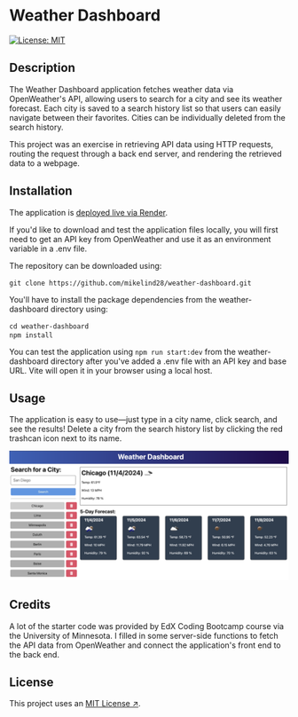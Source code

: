 # Weather Dashboard

[![License: MIT](https://img.shields.io/badge/License-MIT-yellow.svg)](https://opensource.org/licenses/MIT)

## Description

The Weather Dashboard application fetches weather data via OpenWeather's API, allowing users to search for a city and see its weather forecast. Each city is saved to a search history list so that users can easily navigate between their favorites. Cities can be individually deleted from the search history. 

This project was an exercise in retrieving API data using HTTP requests, routing the request through a back end server, and rendering the retrieved data to a webpage. 

## Installation

The application is [deployed live via Render](https://weather-dashboard-yntg.onrender.com/). 

If you'd like to download and test the application files locally, you will first need to get an API key from OpenWeather and use it as an environment variable in a .env file. 

The repository can be downloaded using:

```
git clone https://github.com/mikelind28/weather-dashboard.git
```

You'll have to install the package dependencies from the weather-dashboard directory using:

```
cd weather-dashboard
npm install
```

You can test the application using ```npm run start:dev``` from the weather-dashboard directory after you've added a .env file with an API key and base URL. Vite will open it in your browser using a local host.

## Usage

The application is easy to use—just type in a city name, click search, and see the results! Delete a city from the search history list by clicking the red trashcan icon next to its name.

![screenshot of weather dashboard application deployed live](assets/images/weather-dashboard-image.png)


## Credits

A lot of the starter code was provided by EdX Coding Bootcamp course via the University of Minnesota. I filled in some server-side functions to fetch the API data from OpenWeather and connect the application's front end to the back end.

## License

This project uses an [MIT License ↗️](./LICENSE.txt).
